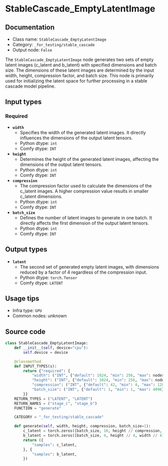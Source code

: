 # StableCascade_EmptyLatentImage
## Documentation
- Class name: `StableCascade_EmptyLatentImage`
- Category: `_for_testing/stable_cascade`
- Output node: `False`

The `StableCascade_EmptyLatentImage` node generates two sets of empty latent images (c_latent and b_latent) with specified dimensions and batch size. The dimensions of these latent images are determined by the input width, height, compression factor, and batch size. This node is primarily used for initializing the latent space for further processing in a stable cascade model pipeline.
## Input types
### Required
- **`width`**
    - Specifies the width of the generated latent images. It directly influences the dimensions of the output latent tensors.
    - Python dtype: `int`
    - Comfy dtype: `INT`
- **`height`**
    - Determines the height of the generated latent images, affecting the dimensions of the output latent tensors.
    - Python dtype: `int`
    - Comfy dtype: `INT`
- **`compression`**
    - The compression factor used to calculate the dimensions of the c_latent images. A higher compression value results in smaller c_latent dimensions.
    - Python dtype: `int`
    - Comfy dtype: `INT`
- **`batch_size`**
    - Defines the number of latent images to generate in one batch. It directly affects the first dimension of the output latent tensors.
    - Python dtype: `int`
    - Comfy dtype: `INT`
## Output types
- **`latent`**
    - The second set of generated empty latent images, with dimensions reduced by a factor of 4 regardless of the compression input.
    - Python dtype: `torch.Tensor`
    - Comfy dtype: `LATENT`
## Usage tips
- Infra type: `GPU`
- Common nodes: unknown


## Source code
```python
class StableCascade_EmptyLatentImage:
    def __init__(self, device="cpu"):
        self.device = device

    @classmethod
    def INPUT_TYPES(s):
        return {"required": {
            "width": ("INT", {"default": 1024, "min": 256, "max": nodes.MAX_RESOLUTION, "step": 8}),
            "height": ("INT", {"default": 1024, "min": 256, "max": nodes.MAX_RESOLUTION, "step": 8}),
            "compression": ("INT", {"default": 42, "min": 4, "max": 128, "step": 1}),
            "batch_size": ("INT", {"default": 1, "min": 1, "max": 4096})
        }}
    RETURN_TYPES = ("LATENT", "LATENT")
    RETURN_NAMES = ("stage_c", "stage_b")
    FUNCTION = "generate"

    CATEGORY = "_for_testing/stable_cascade"

    def generate(self, width, height, compression, batch_size=1):
        c_latent = torch.zeros([batch_size, 16, height // compression, width // compression])
        b_latent = torch.zeros([batch_size, 4, height // 4, width // 4])
        return ({
            "samples": c_latent,
        }, {
            "samples": b_latent,
        })

```
